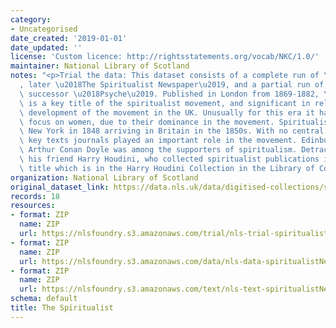 ```yaml
---
category:
- Uncategorised
date_created: '2019-01-01'
date_updated: ''
license: 'Custom licence: http://rightsstatements.org/vocab/NKC/1.0/'
maintainer: National Library of Scotland
notes: "<p>Trial the data: This dataset consists of a complete run of \u2018The Spiritualist\u2019\
  , later \u2018The Spiritualist Newspaper\u2019, and a partial run of its short lived\
  \ successor \u2018Psyche\u2019. Published in London from 1869-1882, \u2018The Spiritualist\u2019\
  \ is a key title of the spiritualist movement, and significant in relation to the\
  \ development of the movement in the UK. Unusually for this era it has a strong\
  \ focus on women, due to their dominance in the movement. Spiritualism started in\
  \ New York in 1848 arriving in Britain in the 1850s. With no central structure or\
  \ key texts journals played an important role in the movement. Edinburgh-born Sir\
  \ Arthur Conan Doyle was among the supporters of spiritualism. Detractors included\
  \ his friend Harry Houdini, who collected spiritualist publications including this\
  \ title which is in the Harry Houdini Collection in the Library of Congress.</p>"
organization: National Library of Scotland
original_dataset_link: https://data.nls.uk/data/digitised-collections/spiritualist-newspapers/
records: 18
resources:
- format: ZIP
  name: ZIP
  url: https://nlsfoundry.s3.amazonaws.com/trial/nls-trial-spiritualistNewspaper.zip
- format: ZIP
  name: ZIP
  url: https://nlsfoundry.s3.amazonaws.com/data/nls-data-spiritualistNewspaper.zip
- format: ZIP
  name: ZIP
  url: https://nlsfoundry.s3.amazonaws.com/text/nls-text-spiritualistNewspaper.zip
schema: default
title: The Spiritualist
---
```

